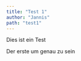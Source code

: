 ```yaml
---
title: "Test 1"
author: "Jannis"
path: "test1"
---
```

Dies ist ein Test 

Der erste um genau zu sein